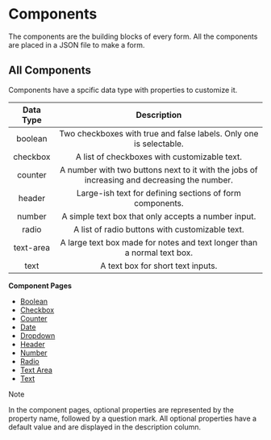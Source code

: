 # Components
The components are the building blocks of every form. All the components are placed in a JSON file to make a form.

## All Components
Components have a spcific data type with properties to customize it.

| Data Type |                                         Description                                         |
|:---------:|:-------------------------------------------------------------------------------------------:|
|  boolean  |              Two checkboxes with true and false labels. Only one is selectable.             |
|  checkbox |                         A list of checkboxes with customizable text.                        |
|  counter  | A number with two buttons next to it with the jobs of increasing and decreasing the number. |
|   header  |                   Large-ish text for defining sections of form components.                  |
|   number  |                     A simple text box that only accepts a number input.                     |
|   radio   |                       A list of radio buttons with customizable text.                       |
| text-area |           A large text box made for notes and text longer than a normal text box.           |
|    text   |                              A text box for short text inputs.                              |

**Component Pages**
- [Boolean](components/boolean.md)
- [Checkbox](components/checkbox.md)
- [Counter](components/counter.md)
- [Date](components/date.md)
- [Dropdown](components/dropdown.md)
- [Header](components/header.md)
- [Number](components/number.md)
- [Radio](components/radio.md)
- [Text Area](components/text-area.md)
- [Text](components/text.md)

> [!NOTE]
> In the component pages, optional properties are represented by the property name, followed by a question mark. All optional properties have a default value and are displayed in the description column.
